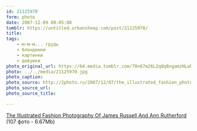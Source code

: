 ```yaml
---
id: 21125970
form: photo
date: 2007-12-09 00:05:00
tumblr: https://untitled.urbansheep.com/post/21125970/
title:
tags:
    - м-м-м... грудь
    - блондинки
    - картинки
    - девушки
photo_original_url: https://64.media.tumblr.com/78n67m26L2q8q8xgamzHLwkD_540.jpg
photo: ../../media/21125970.jpg
photo_caption:
photo_source: http://2photo.ru/2007/12/07/the_illustrated_fashion_photography_of_james_russell_and_ann_rutherford.html
photo_source_url:
photo_source_title:

---
```


<p><a href="http://2photo.ru/2007/12/07/the_illustrated_fashion_photography_of_james_russell_and_ann_rutherford.html">The Illustrated Fashion Photography Of James Russell And Ann Rutherford</a> (107 фото - 6.67Mb)</p>
